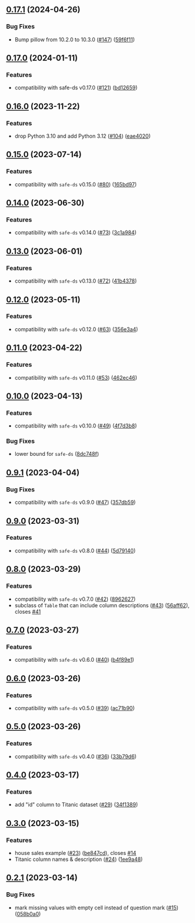 ## [0.17.1](https://github.com/Safe-DS/Datasets/compare/v0.17.0...v0.17.1) (2024-04-26)


### Bug Fixes

* Bump pillow from 10.2.0 to 10.3.0 ([#147](https://github.com/Safe-DS/Datasets/issues/147)) ([59f6f11](https://github.com/Safe-DS/Datasets/commit/59f6f11a040c9f6bc86e144ec38473816a3cff85))

## [0.17.0](https://github.com/Safe-DS/Datasets/compare/v0.16.0...v0.17.0) (2024-01-11)


### Features

* compatibility with safe-ds v0.17.0 ([#121](https://github.com/Safe-DS/Datasets/issues/121)) ([bd12659](https://github.com/Safe-DS/Datasets/commit/bd12659dc45388e91bad972279cb0bd2bf83a49a))

## [0.16.0](https://github.com/Safe-DS/Datasets/compare/v0.15.0...v0.16.0) (2023-11-22)


### Features

* drop Python 3.10 and add Python 3.12 ([#104](https://github.com/Safe-DS/Datasets/issues/104)) ([eae4020](https://github.com/Safe-DS/Datasets/commit/eae402047fd277f5a5a01074048fc658adcce9b0))

## [0.15.0](https://github.com/Safe-DS/Datasets/compare/v0.14.0...v0.15.0) (2023-07-14)


### Features

* compatibility with `safe-ds` v0.15.0 ([#80](https://github.com/Safe-DS/Datasets/issues/80)) ([165bd97](https://github.com/Safe-DS/Datasets/commit/165bd97bfcc252797f5eca281680205c0ef32b6e))

## [0.14.0](https://github.com/Safe-DS/Datasets/compare/v0.13.0...v0.14.0) (2023-06-30)


### Features

* compatibility with `safe-ds` v0.14.0 ([#73](https://github.com/Safe-DS/Datasets/issues/73)) ([3c1a984](https://github.com/Safe-DS/Datasets/commit/3c1a984d186f15517b7b3ffb208eb12b5eaeb3df))

## [0.13.0](https://github.com/Safe-DS/Datasets/compare/v0.12.0...v0.13.0) (2023-06-01)


### Features

* compatibility with `safe-ds` v0.13.0 ([#72](https://github.com/Safe-DS/Datasets/issues/72)) ([41b4378](https://github.com/Safe-DS/Datasets/commit/41b4378a80064fe3fc1ef834ca59e136ee65db41))

## [0.12.0](https://github.com/Safe-DS/Datasets/compare/v0.11.0...v0.12.0) (2023-05-11)


### Features

* compatibility with `safe-ds` v0.12.0 ([#63](https://github.com/Safe-DS/Datasets/issues/63)) ([356e3a4](https://github.com/Safe-DS/Datasets/commit/356e3a492f4df42748a8dbb31c36423b601f7463))

## [0.11.0](https://github.com/Safe-DS/Datasets/compare/v0.10.0...v0.11.0) (2023-04-22)


### Features

* compatibility with `safe-ds` v0.11.0 ([#53](https://github.com/Safe-DS/Datasets/issues/53)) ([462ec46](https://github.com/Safe-DS/Datasets/commit/462ec46240c25f47946f153866b518b6857f73f3))

## [0.10.0](https://github.com/Safe-DS/Datasets/compare/v0.9.1...v0.10.0) (2023-04-13)


### Features

* compatibility with `safe-ds` v0.10.0 ([#49](https://github.com/Safe-DS/Datasets/issues/49)) ([4f7d3b8](https://github.com/Safe-DS/Datasets/commit/4f7d3b84cc2cbd1e445824516f5422598b5556a4))


### Bug Fixes

* lower bound for `safe-ds` ([8dc748f](https://github.com/Safe-DS/Datasets/commit/8dc748f43e3676b99e626953d67f909339dae7de))

## [0.9.1](https://github.com/Safe-DS/Datasets/compare/v0.9.0...v0.9.1) (2023-04-04)


### Bug Fixes

* compatibility with `safe-ds` v0.9.0 ([#47](https://github.com/Safe-DS/Datasets/issues/47)) ([357db59](https://github.com/Safe-DS/Datasets/commit/357db59bb8bd10523873d74906579920a67caef8))

## [0.9.0](https://github.com/Safe-DS/Datasets/compare/v0.8.0...v0.9.0) (2023-03-31)


### Features

* compatibility with `safe-ds` v0.8.0 ([#44](https://github.com/Safe-DS/Datasets/issues/44)) ([5d79140](https://github.com/Safe-DS/Datasets/commit/5d79140fc5ad3ba3b96002719f7df56dc507ebdf))

## [0.8.0](https://github.com/Safe-DS/Datasets/compare/v0.7.0...v0.8.0) (2023-03-29)


### Features

* compatibility with `safe-ds` v0.7.0 ([#42](https://github.com/Safe-DS/Datasets/issues/42)) ([8962627](https://github.com/Safe-DS/Datasets/commit/8962627e4e692906501ea5b0fc84d191a4290900))
* subclass of `Table` that can include column descriptions ([#43](https://github.com/Safe-DS/Datasets/issues/43)) ([56aff62](https://github.com/Safe-DS/Datasets/commit/56aff6212f306973d21aecaa8600a8dd2b2fe3c7)), closes [#41](https://github.com/Safe-DS/Datasets/issues/41)

## [0.7.0](https://github.com/Safe-DS/Datasets/compare/v0.6.0...v0.7.0) (2023-03-27)


### Features

* compatibility with `safe-ds` v0.6.0 ([#40](https://github.com/Safe-DS/Datasets/issues/40)) ([b4f89e1](https://github.com/Safe-DS/Datasets/commit/b4f89e1d5b842caaa77cf8c445d2ce4f6c1f67d4))

## [0.6.0](https://github.com/Safe-DS/Datasets/compare/v0.5.0...v0.6.0) (2023-03-26)


### Features

* compatibility with `safe-ds` v0.5.0 ([#39](https://github.com/Safe-DS/Datasets/issues/39)) ([ac71b90](https://github.com/Safe-DS/Datasets/commit/ac71b90404c072e1e511f79114f25332ee4348dc))

## [0.5.0](https://github.com/Safe-DS/Datasets/compare/v0.4.0...v0.5.0) (2023-03-26)


### Features

* compatibility with `safe-ds` v0.4.0 ([#36](https://github.com/Safe-DS/Datasets/issues/36)) ([33b79d6](https://github.com/Safe-DS/Datasets/commit/33b79d6fcd136ae2d22ac976897630087c3bebe5))

## [0.4.0](https://github.com/Safe-DS/Datasets/compare/v0.3.0...v0.4.0) (2023-03-17)


### Features

* add "id" column to Titanic dataset ([#29](https://github.com/Safe-DS/Datasets/issues/29)) ([34f1389](https://github.com/Safe-DS/Datasets/commit/34f1389142658c95e860715b29c4261dee52b61a))

## [0.3.0](https://github.com/Safe-DS/Datasets/compare/v0.2.1...v0.3.0) (2023-03-15)


### Features

* house sales example ([#23](https://github.com/Safe-DS/Datasets/issues/23)) ([be847cd](https://github.com/Safe-DS/Datasets/commit/be847cdb807b133f0341c366933e92d1a7d22446)), closes [#14](https://github.com/Safe-DS/Datasets/issues/14)
* Titanic column names & description ([#24](https://github.com/Safe-DS/Datasets/issues/24)) ([1ee9a48](https://github.com/Safe-DS/Datasets/commit/1ee9a482f7d7f54b36d21ce53c5dbfa3299fece8))

## [0.2.1](https://github.com/Safe-DS/Datasets/compare/v0.2.0...v0.2.1) (2023-03-14)


### Bug Fixes

* mark missing values with empty cell instead of question mark ([#15](https://github.com/Safe-DS/Datasets/issues/15)) ([058b0a0](https://github.com/Safe-DS/Datasets/commit/058b0a051b5a6efd971d9ad995a26fb6437a420b))
